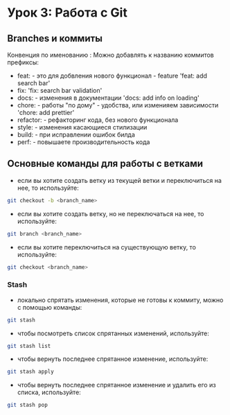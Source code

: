 # Урок 3: Работа с Git
## Branches и коммиты

Конвенция по именованию :
Можно добавлять к названию коммитов префиксы:
- feat: - это для добвления нового функционал - feature 
    'feat: add search bar'
- fix:
    'fix: search bar validation'
- docs: - изменения в документации
    'docs: add info on loading'
- chore: - работы "по дому" - удобства, или изменияем зависимости
    'chore: add prettier'
- refactor: - рефакторинг кода, без нового функционала
- style: - изменения касающиеся стилизации
- build: - при исправлении ошибок билда 
- perf: - повышаете производительность кода

## Основные команды для работы с ветками

- если вы хотите создать ветку из текущей ветки и переключиться на нее, то используйте:
```bash
git checkout -b <branch_name>
```
- если вы хотите создать ветку, но не переключаться на нее, то используйте:
```bash
git branch <branch_name>
```
- если вы хотите переключиться на существующую ветку, то используйте:
```bash
git checkout <branch_name>
```

### Stash
- локально спрятать изменения, которые не готовы к коммиту, можно с помощью команды:
```bash
git stash
```
- чтобы посмотреть список спрятанных изменений, используйте:
```bash
git stash list
``` 
- чтобы вернуть последнее спрятанное изменение, используйте:
```bash
git stash apply
```
- чтобы вернуть последнее спрятанное изменение и удалить его из списка, используйте:
```bash
git stash pop
```